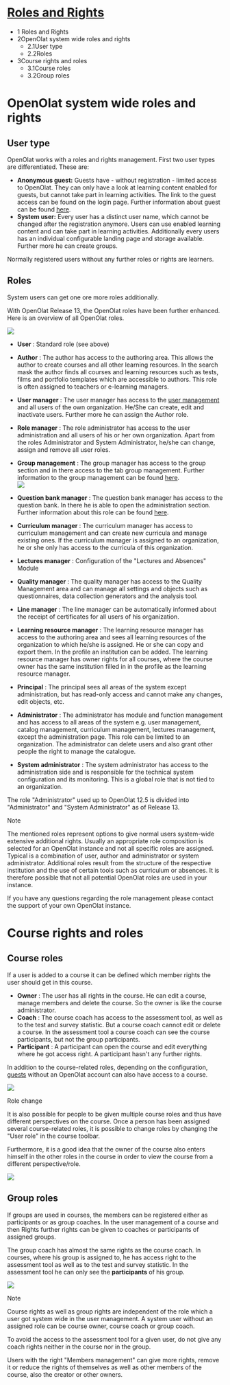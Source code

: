 #  [Roles and Rights](Roles+and+Rights.html)

  * 1 Roles and Rights 
  * 2OpenOlat system wide roles and rights
    * 2.1User type
    * 2.2Roles
  * 3Course rights and roles
    * 3.1Course roles
    * 3.2Group roles

# OpenOlat system wide roles and rights

## User type

OpenOlat works with a roles and rights management. First two user types are
differentiated. These are:

  *  **Anonymous guest:**  Guests have - without registration - limited access to OpenOlat. They can only have a look at learning content enabled for guests, but cannot take part in learning activities. The link to the guest access can be found on the login page. Further information about guest can be found [here](Guest+access.html). 
  *  **System user:**  Every user has a distinct user name, which cannot be changed after the registration anymore. Users can use enabled learning content and can take part in learning activities. Additionally every users has an individual configurable landing page and storage available. Further more he can create groups. 

Normally registered users without any further roles or rights are learners.

## Roles

System users can get one ore more roles additionally.

With OpenOlat Release 13, the OpenOlat roles have been further enhanced. Here
is an overview of all OpenOlat roles.

![](assets/Rollen_EN.png)

  *  **User** : Standard role (see above)

  *  **Author** : The author has access to the authoring area. This allows the author to create courses and all other learning resources. In the search mask the author finds all courses and learning resources such as tests, films and portfolio templates which are accessible to authors. This role is often assigned to teachers or e-learning managers.

  *  **User manager** : The user manager has access to the [user management](User+management.html) and all users of the own organization. He/She can create, edit and inactivate users. Further more he can assign the Author role.

  *  **Role manager** : The role administrator has access to the user administration and all users of his or her own organization. Apart from the roles Administrator and System Administrator, he/she can change, assign and remove all user roles.

  *  **Group management** : The group manager has access to the group section and in there access to the tab group management. Further information to the group management can be found [here](https://confluence.openolat.org/display/OO130EN/Group+Management).  
![](assets/EN_groupmanagement.png)  

  *  **Question bank manager** : The question bank manager has access to the question bank. In there he is able to open the administration section. Further information about this role can be found [here](https://confluence.openolat.org/display/OO112DE/Question+Bank+Administration).
  *  **Curriculum manager** : The curriculum manager has access to curriculum management and can create new curricula and manage existing ones. If the curriculum manager is assigned to an organization, he or she only has access to the curricula of this organization.
  *  **Lectures manager** : Configuration of the "Lectures and Absences" Module

  *  **Quality manager** : The quality manager has access to the Quality Management area and can manage all settings and objects such as questionnaires, data collection generators and the analysis tool.

  *  **Line manager** : The line manager can be automatically informed about the receipt of certificates for all users of his organization.

  *  **Learning resource manager** : The learning resource manager has access to the authoring area and sees all learning resources of the organization to which he/she is assigned. He or she can copy and export them. In the profile an institution can be added. The learning resource manager has owner rights for all courses, where the course owner has the same institution filled in in the profile as the learning resource manager.

  *  **Principal** : The principal sees all areas of the system except administration, but has read-only access and cannot make any changes, edit objects, etc. 

  *  **Administrator** : The administrator has module and function management and has access to all areas of the system e.g. user management, catalog management, curriculum management, lectures management, except the administration page. This role can be limited to an organization. The administrator can delete users and also grant other people the right to manage the catalogue.

  *  **System administrator** : The system administrator has access to the administration side and is responsible for the technical system configuration and its monitoring. This is a global role that is not tied to an organization.

  

The role "Administrator" used up to OpenOlat 12.5 is divided into
"Administrator" and "System Administrator" as of Release 13.

Note

The mentioned roles represent options to give normal users system-wide
extensive additional rights. Usually an appropriate role composition is
selected for an OpenOlat instance and not all specific roles are assigned.
Typical is a combination of user, author and administrator or system
administrator. Additional roles result from the structure of the respective
institution and the use of certain tools such as curriculum or absences. It is
therefore possible that not all potential OpenOlat roles are used in your
instance.

If you have any questions regarding the role management please contact the
support of your own OpenOlat instance.

# Course rights and roles  

## Course roles

If a user is added to a course it can be defined which member rights the user
should get in this course.  

  *  **Owner** : The user has all rights in the course. He can edit a course, manage members and delete the course. So the owner is like the course administrator.
  *  **Coach** : The course coach has access to the assessment tool, as well as to the test and survey statistic. But a course coach cannot edit or delete a course. In the assessment tool a course coach can see the course participants, but not the group participants.
  *  **Participant** : A participant can open the course and edit everything where he got access right. A participant hasn't any further rights.

In addition to the course-related roles, depending on the configuration,
[guests](Guest+access.html) without an OpenOlat account can also have access
to a course.

![](assets/en_rights.png)

Role change

It is also possible for people to be given multiple course roles and thus have
different perspectives on the course. Once a person has been assigned several
course-related roles, it is possible to change roles by changing the "User
role" in the course toolbar.

Furthermore, it is a good idea that the owner of the course also enters
himself in the other roles in the course in order to view the course from a
different perspective/role.

![](assets/user_role.png)

## Group roles

If groups are used in courses, the members can be registered either as
participants or as group coaches. In the user management of a course and then
Rights further rights can be given to coaches or participants of assigned
groups.  

The group coach has almost the same rights as the course coach. In courses,
where his group is assigned to, he has access right to the assessment tool as
well as to the test and survey statistic. In the assessment tool he can only
see the **participants** of his group.

![](assets/memebers_managent15.png)

Note

Course rights as well as group rights are independent of the role which a user
got system wide in the user management. A system user without an assigned role
can be course owner, course coach or group coach.

To avoid the access to the assessment tool for a given user, do not give any
coach rights neither in the course nor in the group.

Users with the right "Members management" can give more rights, remove it or
reduce the rights of themselves as well as other members of the course, also
the creator or other owners.

